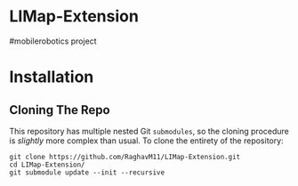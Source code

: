 # LIMap-Extension
#mobilerobotics project

# Installation

## Cloning The Repo

This repository has multiple nested Git `submodules`, so the cloning procedure is *slightly* more complex than usual. To clone the entirety of the repository:
```
git clone https://github.com/RaghavM11/LIMap-Extension.git
cd LIMap-Extension/
git submodule update --init --recursive
```